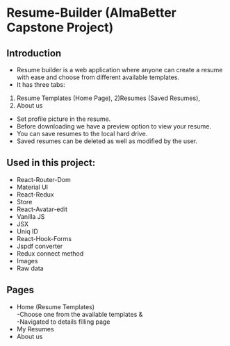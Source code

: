 # Resume-Builder (AlmaBetter Capstone Project)


## Introduction
* Resume builder is a web application where anyone can create a resume with ease and choose from different available templates.
* It has three tabs: 
1) Resume Templates (Home Page), 
2)Resumes (Saved Resumes),
3) About us 
* Set profile picture in the resume.
* Before downloading we have a preview option to view your resume.
* You can save resumes to the local hard drive.
* Saved resumes can be deleted as well as modified by the user.

## Used in this project:
* React-Router-Dom
* Material UI
* React-Redux
* Store
* React-Avatar-edit
* Vanilla JS
* JSX
* Uniq ID
* React-Hook-Forms
* Jspdf converter
* Redux connect method
* Images
* Raw data

## Pages
* Home (Resume Templates) <br/> -Choose one from the available templates &amp; <br/> -Navigated to details filling page 
* My Resumes
* About us

<br/>

</hr>



